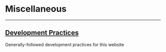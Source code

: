 # Miscellaneous

---

## [Development Practices](development_practices.md)
Generally-followed development practices for this website